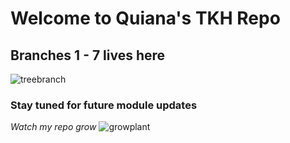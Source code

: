 # Welcome to Quiana's TKH Repo
## Branches 1 - 7 lives here
![treebranch](https://user-images.githubusercontent.com/24463725/87942740-0a386180-ca6b-11ea-96c2-e2c516e6f593.gif)
### Stay tuned for future module updates
_Watch my repo grow_ 
![growplant](https://user-images.githubusercontent.com/24463725/87942917-4d92d000-ca6b-11ea-82d1-0ff95323668b.gif)

